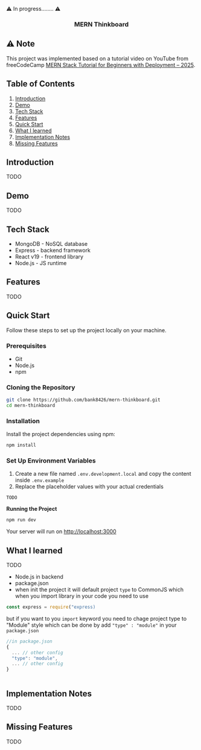 ⚠️ In progress........ ⚠️

<h3 align="center">MERN Thinkboard</h3>

## ⚠️ Note

This project was implemented based on a tutorial video on YouTube from freeCodeCamp [MERN Stack Tutorial for Beginners with Deployment – 2025](https://www.youtube.com/watch?v=F9gB5b4jgOI).

## Table of Contents

1. [Introduction](#introduction)
2. [Demo](#demo)
3. [Tech Stack](#tech-stack)
4. [Features](#features)
5. [Quick Start](#quick-start)
6. [What I learned](#learn)
7. [Implementation Notes](#note)
8. [Missing Features](#miss)

## <a name="introduction">Introduction</a>

TODO

## <a name="demo">Demo</a>

TODO

## <a name="tech-stack">Tech Stack</a>

- MongoDB - NoSQL database
- Express - backend framework
- React v19 - frontend library
- Node.js - JS runtime

## <a name="features">Features</a>

TODO

## <a name="quick-start">Quick Start</a>

Follow these steps to set up the project locally on your machine.

### Prerequisites

- Git
- Node.js
- npm

### Cloning the Repository

```bash
git clone https://github.com/bank8426/mern-thinkboard.git
cd mern-thinkboard
```

### Installation

Install the project dependencies using npm:

```bash
npm install
```

### Set Up Environment Variables

1. Create a new file named `.env.development.local` and copy the content inside `.env.example`
2. Replace the placeholder values with your actual credentials

```env
TODO
```

**Running the Project**

```bash
npm run dev
```

Your server will run on [http://localhost:3000](http://localhost:3000/)

## <a name="learn">What I learned</a>

TODO

- Node.js in backend
- package.json
- when init the project it will default project `type` to CommonJS which when you import library in your code you need to use

```js
const express = require("express)
```

but if you want to you `import` keyword you need to chage project type to "Module" style which can be done by add `"type" : "module"` in your `package.json`

```js
//in package.json
{
  ... // other config
  "type": "module",
  ... // other config
}



```

## <a name="note">Implementation Notes</a>

TODO

## <a name="miss">Missing Features</a>

TODO
